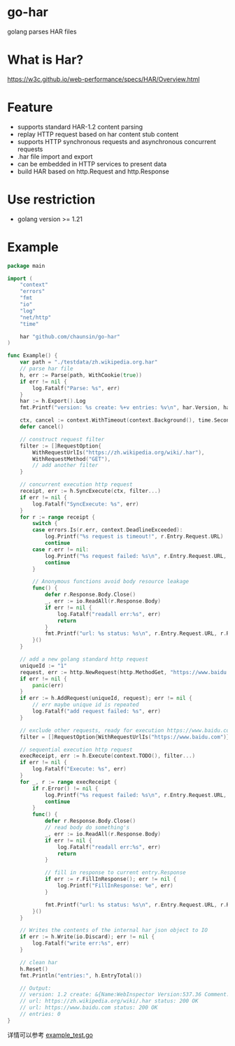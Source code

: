 # go-har

golang parses HAR files

# What is Har?

https://w3c.github.io/web-performance/specs/HAR/Overview.html

# Feature

- supports standard HAR-1.2 content parsing
- replay HTTP request based on har content stub content
- supports HTTP synchronous requests and asynchronous concurrent requests
- .har file import and export
- can be embedded in HTTP services to present data
- build HAR based on http.Request and http.Response

# Use restriction

- golang version >= 1.21

# Example

```go
package main

import (
	"context"
	"errors"
	"fmt
	"io"
	"log"
	"net/http"
	"time"

	har "github.com/chaunsin/go-har"
)

func Example() {
	var path = "./testdata/zh.wikipedia.org.har"
	// parse har file
	h, err := Parse(path, WithCookie(true))
	if err != nil {
		log.Fatalf("Parse: %s", err)
	}
	har := h.Export().Log
	fmt.Printf("version: %s create: %+v entries: %v\n", har.Version, har.Creator, h.EntryTotal())

	ctx, cancel := context.WithTimeout(context.Background(), time.Second*5)
	defer cancel()

	// construct request filter
	filter := []RequestOption{
		WithRequestUrlIs("https://zh.wikipedia.org/wiki/.har"),
		WithRequestMethod("GET"),
		// add another filter
	}

	// concurrent execution http request
	receipt, err := h.SyncExecute(ctx, filter...)
	if err != nil {
		log.Fatalf("SyncExecute: %s", err)
	}
	for r := range receipt {
		switch {
		case errors.Is(r.err, context.DeadlineExceeded):
			log.Printf("%s request is timeout!", r.Entry.Request.URL)
			continue
		case r.err != nil:
			log.Printf("%s request failed: %s\n", r.Entry.Request.URL, r.Error())
			continue
		}

		// Anonymous functions avoid body resource leakage
		func() {
			defer r.Response.Body.Close()
			_, err := io.ReadAll(r.Response.Body)
			if err != nil {
				log.Fatalf("readall err:%s", err)
				return
			}
			fmt.Printf("url: %s status: %s\n", r.Entry.Request.URL, r.Response.Status)
		}()
	}

	// add a new golang standard http request
	uniqueId := "1"
	request, err := http.NewRequest(http.MethodGet, "https://www.baidu.com", nil)
	if err != nil {
		panic(err)
	}
	if err := h.AddRequest(uniqueId, request); err != nil {
		// err maybe unique id is repeated
		log.Fatalf("add request failed: %s", err)
	}

	// exclude other requests, ready for execution https://www.baidu.com
	filter = []RequestOption{WithRequestUrlIs("https://www.baidu.com")}

	// sequential execution http request
	execReceipt, err := h.Execute(context.TODO(), filter...)
	if err != nil {
		log.Fatalf("Execute: %s", err)
	}
	for _, r := range execReceipt {
		if r.Error() != nil {
			log.Printf("%s request failed: %s\n", r.Entry.Request.URL, r.Error())
			continue
		}
		func() {
			defer r.Response.Body.Close()
			// read body do something's
			_, err := io.ReadAll(r.Response.Body)
			if err != nil {
				log.Fatalf("readall err:%s", err)
				return
			}

			// fill in response to current entry.Response
			if err := r.FillInResponse(); err != nil {
				log.Printf("FillInResponse: %e", err)
			}

			fmt.Printf("url: %s status: %s\n", r.Entry.Request.URL, r.Response.Status)
		}()
	}

	// Writes the contents of the internal har json object to IO
	if err := h.Write(io.Discard); err != nil {
		log.Fatalf("write err:%s", err)
	}

	// clean har
	h.Reset()
	fmt.Println("entries:", h.EntryTotal())

	// Output:
	// version: 1.2 create: &{Name:WebInspector Version:537.36 Comment:} entries: 3
	// url: https://zh.wikipedia.org/wiki/.har status: 200 OK
	// url: https://www.baidu.com status: 200 OK
	// entries: 0
}
```

详情可以参考 [example_test.go](./example_test.go)